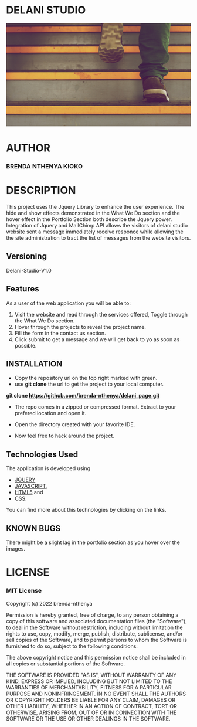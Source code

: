 # DELANI STUDIO 

<img src="./img/backgrounds/h_img.jpg">

# AUTHOR 
### BRENDA NTHENYA KIOKO

# DESCRIPTION
This project uses the Jquery Library to enhance the user experience. The hide and show effects demonstrated in the What We Do section and the hover effect in the Portfolio Section both describe the Jquery power. Integration of Jquery and MailChimp API allows the visitors of delani studio website sent a message immediately receive  responce while allowing the the site administration to tract the list of messages from the website visitors.

## Versioning
Delani-Studio-V1.0 

## Features

As a user of the web application you will be able to:

1. Visit the website and read through the services offered, 
Toggle through the What We Do section.
2. Hover through the projects to reveal the project name.
3. Fill the form in the contact us section.
4. Click submit to get a message and we will get back to yo as soon as possible.

## INSTALLATION

* Copy the repository url on the top right marked with green.
* use **git clone** the url to get the project to your local computer.

**git clone https://github.com/brenda-nthenya/delani_page.git**
*   The repo comes in a zipped or compressed format. Extract to your prefered location and open it.

* Open the directory created with your favorite IDE.  

* Now feel free to hack around the project.

## Technologies Used
The application is developed using 
* [JQUERY](https://code.jquery.com)
* [JAVASCRIPT](https://www.w3schools.com/js/default.asp),
* [HTML5](https://www.w3schools.com/html/html5_intro.asp) and
* [CSS](https://www.w3schools.com/css/default.asp). 

You can find more about this technologies by clicking on the links.

## KNOWN BUGS
There might be a slight lag in the portfolio section as you hover over the images.

# LICENSE
### MIT License

Copyright (c) 2022 brenda-nthenya

Permission is hereby granted, free of charge, to any person obtaining a copy
of this software and associated documentation files (the "Software"), to deal
in the Software without restriction, including without limitation the rights
to use, copy, modify, merge, publish, distribute, sublicense, and/or sell
copies of the Software, and to permit persons to whom the Software is
furnished to do so, subject to the following conditions:

The above copyright notice and this permission notice shall be included in all
copies or substantial portions of the Software.

THE SOFTWARE IS PROVIDED "AS IS", WITHOUT WARRANTY OF ANY KIND, EXPRESS OR
IMPLIED, INCLUDING BUT NOT LIMITED TO THE WARRANTIES OF MERCHANTABILITY,
FITNESS FOR A PARTICULAR PURPOSE AND NONINFRINGEMENT. IN NO EVENT SHALL THE
AUTHORS OR COPYRIGHT HOLDERS BE LIABLE FOR ANY CLAIM, DAMAGES OR OTHER
LIABILITY, WHETHER IN AN ACTION OF CONTRACT, TORT OR OTHERWISE, ARISING FROM,
OUT OF OR IN CONNECTION WITH THE SOFTWARE OR THE USE OR OTHER DEALINGS IN THE
SOFTWARE.



